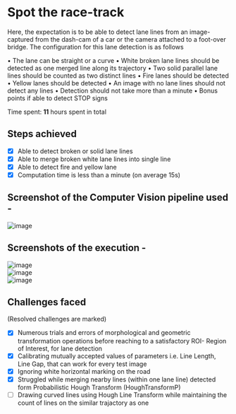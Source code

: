 # Spot the race-track
Here, the expectation is to be able to detect lane lines from an image- captured from the dash-cam of a car or the camera attached to a foot-over bridge. The configuration for this lane detection is as follows  

• The lane can be straight or a curve
• White broken lane lines should be detected as one merged line along its trajectory
• Two solid parallel lane lines should be counted as two distinct lines
• Fire lanes should be detected
• Yellow lanes should be detected
• An image with no lane lines should not detect any lines
• Detection should not take more than a minute
• Bonus points if able to detect STOP signs

Time spent: **11** hours spent in total

## Steps achieved

- [X] Able to detect broken or solid lane lines
- [X] Able to merge broken white lane lines into single line
- [X] Able to detect fire and yellow lane
- [X] Computation time is less than a minute (on average 15s)

## Screenshot of the Computer Vision pipeline used - 

![image](https://user-images.githubusercontent.com/91232193/169663344-bfc1ed50-5ad5-47a0-9ae0-a3e00b7c33cc.png)

## Screenshots of the execution -  

![image](https://user-images.githubusercontent.com/91232193/169663367-738f4749-914e-4ba1-af76-62a9e4809c23.png)  
![image](https://user-images.githubusercontent.com/91232193/169663373-194c67c6-5dc9-4a4b-a59a-68020e5cba99.png)  
![image](https://user-images.githubusercontent.com/91232193/169663381-b9ff9581-f189-4cc0-bd0f-9e706b0f4063.png)  

## Challenges faced 
(Resolved challenges are marked)

- [X] Numerous trials and errors of morphological and geometric transformation operations before reaching to a satisfactory ROI- Region of Interest, for lane detection
- [X] Calibrating mutually accepted values of parameters i.e. Line Length, Line Gap, that can work for every test image
- [X] Ignoring white horizontal marking on the road
- [X] Struggled while merging nearby lines (within one lane line) detected form Probabilistic Hough Transform (HoughTransformP)
- [ ] Drawing curved lines using Hough Line Transform while maintaining the count of lines on the similar trajactory as one
